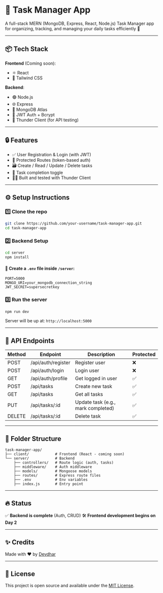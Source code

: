 # 📝 Task Manager App

A full-stack MERN (MongoDB, Express, React, Node.js) Task Manager app for organizing, tracking, and managing your daily tasks efficiently 🚀

---

## 📦 Tech Stack

**Frontend** (Coming soon):
- ⚛️ React
- 🎨 Tailwind CSS

**Backend**:
- 🟢 Node.js
- 🌐 Express
- 🍃 MongoDB Atlas
- 🔐 JWT Auth + Bcrypt
- 🧪 Thunder Client (for API testing)

---

## 🔒 Features

- ✅ User Registration & Login (with JWT)
- 🔑 Protected Routes (token-based auth)
- 🗃️ Create / Read / Update / Delete tasks
- 📌 Task completion toggle
- 🧑‍💻 Built and tested with Thunder Client

---

## ⚙️ Setup Instructions

### 1️⃣ Clone the repo

```bash
git clone https://github.com/your-username/task-manager-app.git
cd task-manager-app
```

### 2️⃣ Backend Setup

```bash
cd server
npm install
```

#### 🔐 Create a `.env` file inside `/server`:

```env
PORT=5000
MONGO_URI=your_mongodb_connection_string
JWT_SECRET=supersecretkey
```

### 3️⃣ Run the server

```bash
npm run dev
```

Server will be up at: `http://localhost:5000`

---

## 🔧 API Endpoints

| Method | Endpoint             | Description           | Protected |
|--------|----------------------|-----------------------|-----------|
| POST   | /api/auth/register   | Register user         | ❌        |
| POST   | /api/auth/login      | Login user            | ❌        |
| GET    | /api/auth/profile    | Get logged in user    | ✅        |
| POST   | /api/tasks           | Create new task       | ✅        |
| GET    | /api/tasks           | Get all tasks         | ✅        |
| PUT    | /api/tasks/:id       | Update task (e.g., mark completed) | ✅ |
| DELETE | /api/tasks/:id       | Delete task           | ✅        |

---

## 📂 Folder Structure

```
task-manager-app/
├── client/            # Frontend (React - coming soon)
└── server/            # Backend
    ├── controllers/   # Route logic (auth, tasks)
    ├── middleware/    # Auth middleware
    ├── models/        # Mongoose models
    ├── routes/        # Express route files
    ├── .env           # Env variables
    ├── index.js       # Entry point
```

---

## 🔥 Status

✅ **Backend is complete** (Auth, CRUD)
🛠️ **Frontend development begins on Day 2**

---

## ✨ Credits

Made with ❤️ by [Devdhar](https://github.com/DevdharManpuria)

---

## 🪪 License

This project is open source and available under the [MIT License](LICENSE).

